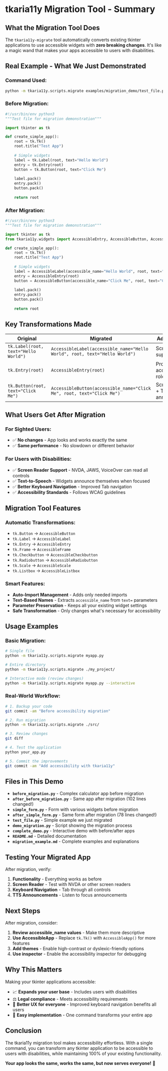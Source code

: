 # tkaria11y Migration Tool - Summary

## What the Migration Tool Does

The `tkaria11y-migrate` tool automatically converts existing tkinter applications to use accessible widgets with **zero breaking changes**. It's like a magic wand that makes your apps accessible to users with disabilities.

## Real Example - What We Just Demonstrated

### Command Used:
```bash
python -m tkaria11y.scripts.migrate examples/migration_demo/test_file.py
```

### Before Migration:
```python
#!/usr/bin/env python3
"""Test file for migration demonstration"""

import tkinter as tk

def create_simple_app():
    root = tk.Tk()
    root.title("Test App")
    
    # Simple widgets
    label = tk.Label(root, text="Hello World")
    entry = tk.Entry(root)
    button = tk.Button(root, text="Click Me")
    
    label.pack()
    entry.pack()
    button.pack()
    
    return root
```

### After Migration:
```python
#!/usr/bin/env python3
"""Test file for migration demonstration"""

import tkinter as tk
from tkaria11y.widgets import AccessibleEntry, AccessibleButton, AccessibleLabel

def create_simple_app():
    root = tk.Tk()
    root.title("Test App")
    
    # Simple widgets
    label = AccessibleLabel(accessible_name="Hello World", root, text="Hello World")
    entry = AccessibleEntry(root)
    button = AccessibleButton(accessible_name="Click Me", root, text="Click Me")
    
    label.pack()
    entry.pack()
    button.pack()
    
    return root
```

## Key Transformations Made

| Original | Migrated | Added Feature |
|----------|----------|---------------|
| `tk.Label(root, text="Hello World")` | `AccessibleLabel(accessible_name="Hello World", root, text="Hello World")` | Screen reader support + TTS |
| `tk.Entry(root)` | `AccessibleEntry(root)` | Proper accessibility role |
| `tk.Button(root, text="Click Me")` | `AccessibleButton(accessible_name="Click Me", root, text="Click Me")` | Screen reader + TTS announcements |

## What Users Get After Migration

### For Sighted Users:
- ✅ **No changes** - App looks and works exactly the same
- ✅ **Same performance** - No slowdown or different behavior

### For Users with Disabilities:
- ✅ **Screen Reader Support** - NVDA, JAWS, VoiceOver can read all controls
- ✅ **Text-to-Speech** - Widgets announce themselves when focused
- ✅ **Better Keyboard Navigation** - Improved Tab navigation
- ✅ **Accessibility Standards** - Follows WCAG guidelines

## Migration Tool Features

### Automatic Transformations:
- `tk.Button` → `AccessibleButton`
- `tk.Label` → `AccessibleLabel`
- `tk.Entry` → `AccessibleEntry`
- `tk.Frame` → `AccessibleFrame`
- `tk.Checkbutton` → `AccessibleCheckbutton`
- `tk.Radiobutton` → `AccessibleRadiobutton`
- `tk.Scale` → `AccessibleScale`
- `tk.Listbox` → `AccessibleListbox`

### Smart Features:
- **Auto-Import Management** - Adds only needed imports
- **Text-Based Names** - Extracts `accessible_name` from `text=` parameters
- **Parameter Preservation** - Keeps all your existing widget settings
- **Safe Transformation** - Only changes what's necessary for accessibility

## Usage Examples

### Basic Migration:
```bash
# Single file
python -m tkaria11y.scripts.migrate myapp.py

# Entire directory
python -m tkaria11y.scripts.migrate ./my_project/

# Interactive mode (review changes)
python -m tkaria11y.scripts.migrate myapp.py --interactive
```

### Real-World Workflow:
```bash
# 1. Backup your code
git commit -am "Before accessibility migration"

# 2. Run migration
python -m tkaria11y.scripts.migrate ./src/

# 3. Review changes
git diff

# 4. Test the application
python your_app.py

# 5. Commit the improvements
git commit -am "Add accessibility with tkaria11y"
```

## Files in This Demo

- **`before_migration.py`** - Complex calculator app before migration
- **`after_before_migration.py`** - Same app after migration (102 lines changed!)
- **`simple_form.py`** - Form with various widgets before migration
- **`after_simple_form.py`** - Same form after migration (78 lines changed!)
- **`test_file.py`** - Simple example we just migrated
- **`demo_migration.py`** - Script showing the migration process
- **`complete_demo.py`** - Interactive demo with before/after apps
- **`README.md`** - Detailed documentation
- **`migration_example.md`** - Complete examples and explanations

## Testing Your Migrated App

After migration, verify:

1. **Functionality** - Everything works as before
2. **Screen Reader** - Test with NVDA or other screen readers
3. **Keyboard Navigation** - Tab through all controls
4. **TTS Announcements** - Listen to focus announcements

## Next Steps

After migration, consider:

1. **Review accessible_name values** - Make them more descriptive
2. **Use AccessibleApp** - Replace `tk.Tk()` with `AccessibleApp()` for more features
3. **Add themes** - Enable high-contrast or dyslexic-friendly options
4. **Use inspector** - Enable the accessibility inspector for debugging

## Why This Matters

Making your tkinter applications accessible:
- 📈 **Expands your user base** - Includes users with disabilities
- ⚖️ **Legal compliance** - Meets accessibility requirements
- 🌟 **Better UX for everyone** - Improved keyboard navigation benefits all users
- 🚀 **Easy implementation** - One command transforms your entire app

## Conclusion

The tkaria11y migration tool makes accessibility effortless. With a single command, you can transform any tkinter application to be accessible to users with disabilities, while maintaining 100% of your existing functionality.

**Your app looks the same, works the same, but now serves everyone!** 🌟